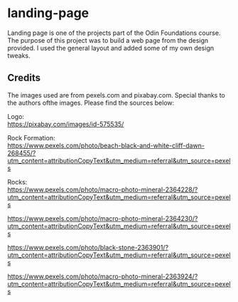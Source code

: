 # landing-page
Landing page is one of the projects part of the Odin Foundations course.
The purpose of this project was to build a web page from the design provided.
I used the general layout and added some of my own design tweaks.

## Credits
The images used are from pexels.com and pixabay.com. Special thanks to the 
authors ofthe images. Please find the sources below:

Logo: <br />
https://pixabay.com/images/id-575535/

Rock Formation: <br />
https://www.pexels.com/photo/beach-black-and-white-cliff-dawn-268455/?utm_content=attributionCopyText&utm_medium=referral&utm_source=pexels

Rocks: <br />
https://www.pexels.com/photo/macro-photo-mineral-2364228/?utm_content=attributionCopyText&utm_medium=referral&utm_source=pexels

https://www.pexels.com/photo/macro-photo-mineral-2364230/?utm_content=attributionCopyText&utm_medium=referral&utm_source=pexels

https://www.pexels.com/photo/black-stone-2363901/?utm_content=attributionCopyText&utm_medium=referral&utm_source=pexels

https://www.pexels.com/photo/macro-photo-mineral-2363924/?utm_content=attributionCopyText&utm_medium=referral&utm_source=pexels
